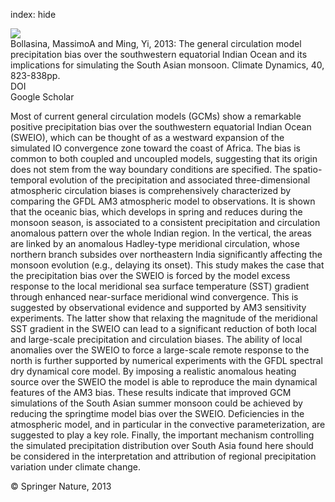 index: hide

<div class="Citation">
    <div class="Citation-thumb CitationThumb-linked"  data-href="https://doi.org/10.1007/s00382-012-1347-7">
      <img src="https://static.claimspace.cloud/climate-study-static/refs/thumbs/14/Bollasina_and_Ming_2013-thumb.png" />
    </div>

  <div class="Citation-body">
    <div class="Citation-text">Bollasina, MassimoA and Ming, Yi, 2013: The general circulation model precipitation bias over the southwestern equatorial Indian Ocean and its implications for simulating the South Asian monsoon. <span class="Article-journal">Climate Dynamics, </span><span class="Article-volume">40, </span>823-838pp.</div>
    <div class="Citation-links">
      <div class="CitationLink" data-href="https://doi.org/10.1007/s00382-012-1347-7">
        <div class="CitationLink-icon CitationLink-Doi"></div>
        <div class="CitationLink-text">DOI</div>
      </div>
      <div class="CitationLink" data-href="https://scholar.google.com/scholar?q=10.1007/s00382-012-1347-7">
        <div class="CitationLink-icon CitationLink-Scholar"></div>
        <div class="CitationLink-text">Google Scholar</div>
      </div>
    </div>
  </div>
</div>

Most of current general circulation models (GCMs) show a remarkable positive precipitation bias over the southwestern equatorial Indian Ocean (SWEIO), which can be thought of as a westward expansion of the simulated IO convergence zone toward the coast of Africa. The bias is common to both coupled and uncoupled models, suggesting that its origin does not stem from the way boundary conditions are specified. The spatio-temporal evolution of the precipitation and associated three-dimensional atmospheric circulation biases is comprehensively characterized by comparing the GFDL AM3 atmospheric model to observations. It is shown that the oceanic bias, which develops in spring and reduces during the monsoon season, is associated to a consistent precipitation and circulation anomalous pattern over the whole Indian region. In the vertical, the areas are linked by an anomalous Hadley-type meridional circulation, whose northern branch subsides over northeastern India significantly affecting the monsoon evolution (e.g., delaying its onset). This study makes the case that the precipitation bias over the SWEIO is forced by the model excess response to the local meridional sea surface temperature (SST) gradient through enhanced near-surface meridional wind convergence. This is suggested by observational evidence and supported by AM3 sensitivity experiments. The latter show that relaxing the magnitude of the meridional SST gradient in the SWEIO can lead to a significant reduction of both local and large-scale precipitation and circulation biases. The ability of local anomalies over the SWEIO to force a large-scale remote response to the north is further supported by numerical experiments with the GFDL spectral dry dynamical core model. By imposing a realistic anomalous heating source over the SWEIO the model is able to reproduce the main dynamical features of the AM3 bias. These results indicate that improved GCM simulations of the South Asian summer monsoon could be achieved by reducing the springtime model bias over the SWEIO. Deficiencies in the atmospheric model, and in particular in the convective parameterization, are suggested to play a key role. Finally, the important mechanism controlling the simulated precipitation distribution over South Asia found here should be considered in the interpretation and attribution of regional precipitation variation under climate change.

<div class="Citation-copy">
&copy; Springer Nature, 2013
</div>